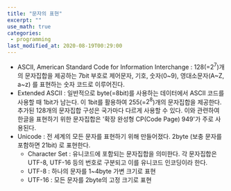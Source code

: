 ```yaml
---
title: "문자의 표현"
excerpt: ""
use_math: true
categories:
 - programming
last_modified_at: 2020-08-19T00:29:00
---
```


- ASCII, American Standard Code for Information Interchange : 128(=$2^7$)개의 문자집합을 제공하는 7bit 부호로 제어문자, 기호, 숫자(0~9), 영대소문자(A~Z, a~z) 를 표현하는 숫자 코드로 이루어진다.
- Extended ASCII : 일반적으로 byte(=8bit)를 사용하는 데이터에서 ASCII 코드를 사용할 때 1bit가 남는다. 이 1bit를 활용하여 255(=$2^8$)개의 문자집합을 제공한다. 추가된 128개의 문자집합 구성은 국가마다 다르게 사용할 수 있다. 이와 관련하여 한글을 표현하기 위한 문자집합은 '확장 완성형 CP(Code Page) 949'가 주로 사용된다.
- Unicode : 전 세계의 모든 문자를 표현하기 위해 만들어졌다. 2byte (보충 문자를 포함하면 21bit) 로 표현한다.
  - Character Set : 유니코드에 포함되는 문자집합을 의미한다. 각 문자집합은 UTF-8, UTF-16 등의 번호로 구분되고 이를 유니코드 인코딩이라 한다.
  - UTF-8 : 하나의 문자를 1~4byte 가변 크기로 표현
  - UTF-16 : 모든 문자를 2byte의 고정 크기로 표현